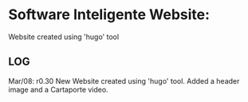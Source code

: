 # Software Inteligente Website:
Website created using 'hugo' tool

## LOG
Mar/08: r0.30 New Website created using 'hugo' tool. Added a header image and a Cartaporte video.



